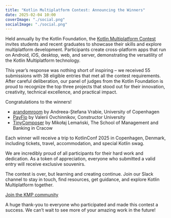 ```yaml
---
title: "Kotlin Multiplatform Contest: Announcing the Winners"
date: 2025-02-04 10:00
coverImage: "./social.png"
socialImage: "./social.png"
---
```


Held annually by the Kotlin Foundation, the [Kotlin Multiplatform Contest](https://kotlinconf.com/contest/) invites students and recent graduates to showcase their skills and explore multiplatform development. Participants create cross-platform apps that run on Android, iOS, desktop, web, and server, demonstrating the versatility of the Kotlin Multiplatform technology.

This year’s response was nothing short of inspiring – we received 55 submissions with 38 eligible entries that met all the contest requirements. After careful deliberation, our panel of judges from the Kotlin Foundation is proud to recognize the top three projects that stood out for their innovation, creativity, technical excellence, and practical impact.

Congratulations to the winners\!

* [arandomroom](https://github.com/andreeabirdie/arandomroom) by Andreea-Ștefana Vrabie, University of Copenhagen  
* [PayFlo](https://github.com/Valerii3/PayFlo) by Valerii Ovchinnikov, Constructor University  
* [TinyComposer](https://github.com/lemcoder/TinyComposer) by Mikołaj Lemański, The School of Management and Banking in Cracow

Each winner will receive a trip to KotlinConf 2025 in Copenhagen, Denmark, including tickets, travel, accommodation, and special Kotlin swag. 

We are incredibly proud of all participants for their hard work and dedication. As a token of appreciation, everyone who submitted a valid entry will receive exclusive souvenirs.

The contest is over, but learning and creating continue. Join our Slack channel to stay in touch, find resources, get guidance, and explore Kotlin Multiplatform together.

[Join the KMP community](https://slack-chats.kotlinlang.org/c/kotlin-multiplatform-contest)

A huge thank-you to everyone who participated and made this contest a success. We can’t wait to see more of your amazing work in the future\!
